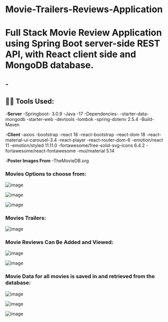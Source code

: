 <h1> Movie-Trailers-Reviews-Application</h1>
<h1>Full Stack Movie Review Application using Spring Boot server-side REST API, with React client side and MongoDB database.</h1>

-<h2>👨‍💻 Tools Used:</h2>
-<b>Server</b>
-Springboot- 3.0.9
-Java -17
-Dependencies-
-starter-data-mongodb
-starter-web
-devtools
-lombok
-spring-dotenv 2.5.4
-Build- Maven
-
<b></b>


-<b>Client</b>
 -axios 
-bootstrap
-react 18
-react-bootstrap
-react-dom 18
-react-material-ui-carousel-3.4
-react-player 
-react-router-dom-6
-emotion/react 11
-emotion/styled 11.11.0
-fortawesome/free-solid-svg-icons 6.4.2
-fortawesome/react-fontawesome
-mui/material 5.14

 -<b>Poster Images From</b>
 -TheMovieDB.org



<b><h3>Movies Options to choose from: </h3></b>
![image](https://github.com/Tamiyo22/Movie-Trailers-Reviews-Application/assets/30645979/3a860ee5-f002-4d65-94b3-19aeb1e2a51f)


![image](https://github.com/Tamiyo22/Movie-Trailers-Reviews-Application/assets/30645979/78f1d5c8-1cc5-40e7-b416-133b316a3e0b)



![image](https://github.com/Tamiyo22/Movie-Trailers-Reviews-Application/assets/30645979/6ca8c28f-1d79-48b9-9d78-6c2e2f5de86a)


<b><h3>Movies Trailers: </h3></b>
![image](https://github.com/Tamiyo22/Movie-Trailers-Reviews-Application/assets/30645979/caf49d2c-55a2-4e50-b3b6-4f82444c10e7)

<b><h3>Movie Reviews Can Be Added and Viewed: </h3></b>
![image](https://github.com/Tamiyo22/Movie-Trailers-Reviews-Application/assets/30645979/3e8010de-2b71-407b-a965-14b210e68343)

![image](https://github.com/Tamiyo22/Movie-Trailers-Reviews-Application/assets/30645979/ba3d85b7-d4f2-4cb8-80bf-04e3c6d2c169)

<b><h3>Movie Data for all movies is saved in and retrieved from the database: </h3></b>

![image](https://github.com/Tamiyo22/Movie-Trailers-Reviews-Application/assets/30645979/7a134a09-2c34-4754-9f65-48dc3011464f)

![image](https://github.com/Tamiyo22/Movie-Trailers-Reviews-Application/assets/30645979/9b33a304-f0b3-4a97-80ce-1a28f094a30a)

![image](https://github.com/Tamiyo22/Movie-Trailers-Reviews-Application/assets/30645979/1e29f5e1-f1d9-4ca1-ad5e-c288bfd9c772)
